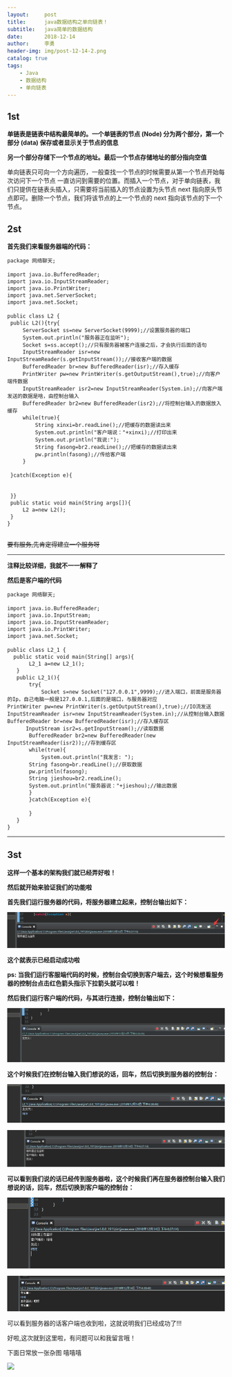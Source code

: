 ```yaml
---
layout:     post
title:      java数据结构之单向链表！
subtitle:   java简单的数据结构
date:       2018-12-14
author:     李勇
header-img: img/post-12-14-2.png
catalog: true
tags:
    - Java
    - 数据结构
    - 单向链表
---
```


## 1st ##
**单链表是链表中结构最简单的。一个单链表的节点 (Node) 分为两个部分，第一个部分 (data) 保存或者显示关于节点的信息**

**另一个部分存储下一个节点的地址。最后一个节点存储地址的部分指向空值**


  单向链表只可向一个方向遍历，一般查找一个节点的时候需要从第一个节点开始每次访问下一个节点
  一直访问到需要的位置。而插入一个节点，对于单向链表，我们只提供在链表头插入，只需要将当前插入的节点设置为头节点
  next 指向原头节点即可。删除一个节点，我们将该节点的上一个节点的 next 指向该节点的下一个节点。

## 2st ##
**首先我们来看服务器端的代码：**
   ```
 package 网络聊天;

import java.io.BufferedReader;
import java.io.InputStreamReader;
import java.io.PrintWriter;
import java.net.ServerSocket;
import java.net.Socket;

public class L2 {
	public L2(){try{
		ServerSocket ss=new ServerSocket(9999);//设置服务器的端口
		System.out.println("服务器正在监听");
		Socket s=ss.accept();//只有服务器被客户连接之后，才会执行后面的语句
		InputStreamReader isr=new InputStreamReader(s.getInputStream());//接收客户端的数据
		BufferedReader br=new BufferedReader(isr);//存入缓存
		PrintWriter pw=new PrintWriter(s.getOutputStream(),true);//向客户端传数据
		InputStreamReader isr2=new InputStreamReader(System.in);//向客户端发送的数据是啥，由控制台输入
		BufferedReader br2=new BufferedReader(isr2);//将控制台输入的数据放入缓存
		while(true){
			String xinxi=br.readLine();//把缓存的数据读出来
			System.out.println("客户端说："+xinxi);//打印出来
			System.out.println("我说:");
			String fasong=br2.readLine();//把缓存的数据读出来
			pw.println(fasong);//传给客户端
		}
		
	}catch(Exception e){


	}}
	public static void main(String args[]){
		L2 a=new L2();
	}
}


```
<s>要有服务,先肯定得建立一个服务呀</s>

----

**注释比较详细，我就不一一解释了**

 **然后是客户端的代码**
  
  ```
  package 网络聊天;

import java.io.BufferedReader;
import java.io.InputStream;
import java.io.InputStreamReader;
import java.io.PrintWriter;
import java.net.Socket;

public class L2_1 {
	public static void main(String[] args){
		 L2_1 a=new L2_1();
	 }
	 public L2_1(){
		 try{
			 Socket s=new Socket("127.0.0.1",9999);//进入端口，前面是服务器的Ip，自己电脑一般是127.0.0.1,后面的是端口，与服务器对应
PrintWriter pw=new PrintWriter(s.getOutputStream(),true);//IO流发送
InputStreamReader isr=new InputStreamReader(System.in);//从控制台输入数据
BufferedReader br=new BufferedReader(isr);//存入缓存区
		InputStream isr2=s.getInputStream();//读取数据
		 BufferedReader br2=new BufferedReader(new InputStreamReader(isr2));//存到缓存区
		 while(true){
			 System.out.println("我发言: ");
		 String fasong=br.readLine();//获取数据
		 pw.println(fasong);
		 String jieshou=br2.readLine();
		 System.out.println("服务器说："+jieshou);//输出数据
		 }
		 }catch(Exception e){
			 
		 }
	 }
}

  ```
  ----
  
## 3st ##
**这样一个基本的架构我们就已经弄好啦！**

**然后就开始来验证我们的功能啦**

**首先我们运行服务器的代码，将服务器建立起来，控制台输出如下：**

![](https://raw.githubusercontent.com/CholeChow1/CholeChow1.github.io/master/img/javahufaxiaoxi1.png)

**这个就表示已经启动成功啦**

**ps: 当我们运行客服端代码的时候，控制台会切换到客户端去，这个时候想看服务器的控制台点击红色箭头指示下拉箭头就可以啦！**

 **然后我们运行客户端的代码，与其进行连接，控制台输出如下：**

![](https://raw.githubusercontent.com/CholeChow1/CholeChow1.github.io/master/img/javahufaxiaoxi2.png)

**这个时候我们在控制台输入我们想说的话，回车，然后切换到服务器的控制台：**

![](https://raw.githubusercontent.com/CholeChow1/CholeChow1.github.io/master/img/javahufaxiaoxi3.png)
 
![](https://raw.githubusercontent.com/CholeChow1/CholeChow1.github.io/master/img/javahufaxiaoxi4.png)
 
 **可以看到我们说的话已经传到服务器啦，这个时候我们再在服务器控制台输入我们想说的话，回车，然后切换到客户端的控制台：**
 
![](https://raw.githubusercontent.com/CholeChow1/CholeChow1.github.io/master/img/javahufaxiaoxi5.png)

![](https://raw.githubusercontent.com/CholeChow1/CholeChow1.github.io/master/img/javahufaxiaoxi6.png)

可以看到服务器的话客户端也收到啦，这就说明我们已经成功了!!!

好啦,这次就到这里啦，有问题可以和我留言哦！ 

下面日常放一张杂图 嘻嘻嘻

![](https://imgsa.baidu.com/forum/w%3D580/sign=434bee4b888ba61edfeec827713597cc/97265643fbf2b211616d6dcfc08065380dd78e8b.jpg)
 
